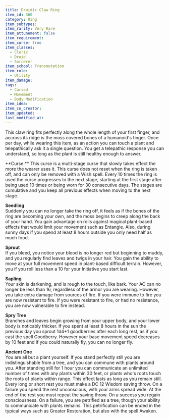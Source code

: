 ```yaml
---
title: Druidic Claw Ring
item_id: 360
category: Ring
item_subtypes:
item_rarity: Very Rare
item_attunement: false
item_requirement:
item_curse: true
item_classes:
  - Cleric
  - Druid
  - Sorcerer
item_school: Transmutation
item_role:
  - Utility
item_damage:
tags:
  - Cursed
  - Movement
  - Body Modification
item_idea:
item_co_creator:
item_updated:
last_modified_at:
---
```


This claw ring fits perfectly along the whole length of your first finger, and accross its ridge is the moss covered bones of a humanoid's finger.
Once per day, while wearing this item, as an action you can touch a plant and telepathically ask it a single question. You get a telepathic response you can understand, so long as the plant is still healthy enough to answer.


<!--excerpt-->
<div class="curse">
**Curse.** This curse is a multi-stage curse that slowly takes effect the more the wearer uses it. This curse does not reset when the ring is taken off, and can only be removed with a <magic-spell>Wish</magic-spell> spell. Every 10 times the ring is used the curse progresses to the next stage, starting at the first stage after being used 10 times or being worn for 30 consecutive days. The stages are cumulative and you keep all previous effects when moving to the next stage.

**Seedling**  
Suddenly you can no longer take the ring off, it feels as if the bones of the ring are becoming your own, and the moss begins to creep along the back of your hand.
You gain advantage on rolls against magical plant-based effects that would limit your movement such as <magic-spell>Entangle</magic-spell>. Also, during sunny days if you spend at least 8 hours outside you only need half as much food.

**Sprout**  
If you bleed, you notice your blood is no longer red but beginning to muddy, and you regularly find leaves and twigs in your hair.
You gain the ability to move at your full movement speed in plant-based difficult terrain. However, you if you roll less than a 10 for your Initiative you start last.

**Sapling**  
Your skin is darkening, and is rough to the touch, like bark. 
Your AC can no longer be less than 16, regardless of the armor you are wearing. However, you take extra damage from sources of fire. If you were immune to fire you are now resistant to fire. If you were resistant to fire, or had no resistance, you are now vulnerable to fire instead.

**Spry Tree**  
Branches and leaves begin growing from your upper body, and your lower body is noticably thicker.
If you spent at least 8 hours in the sun the previous day you sprout 1d4+1 goodberries after each long rest, as if you cast the spell <magic-spell>Goodberry</magic-spell>. However your base movement speed decreases by 10 feet and if you could naturally fly, you can no longer fly.

**Ancient One**  
You are all but a plant yourself. If you stand perfectly still you are indistinguishable from a tree, and you can commune with plants around you. 
After standing still for 1 hour you can communicate an unlimited number of times with any plants within 30 feet, or plants who's roots touch the roots of plants within range. This effect lasts as long as you remain still.
Every long or short rest you must make a DC 12 Wisdom saving throw. On a failure you spend the rest unconscious, with your arms spread wide. At the end of the rest you must repeat the saving throw. On a success you regain consciousness. On a failure, you are petrified as a tree, though your ability to communicate with plants remains. This petrification can be ended in the typical ways such as <magic-spell>Greater Restoration</magic-spell>, but also with the spell <magic-spell>Awaken</magic-spell>. 

</div>